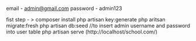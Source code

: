  email - admin@gmail.com
password - admin123

fist step - > composer install
            php artisan key:generate
            php aritsan migrate:fresh
            php artisan db:seed  //to insert admin username and password into user table
            php artisan serve (http://localhost/school.com/)